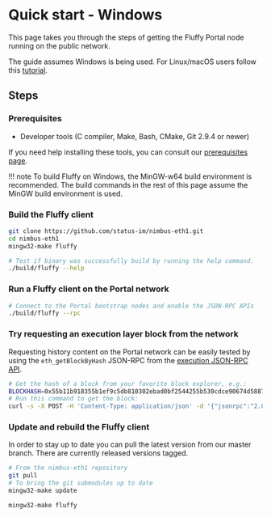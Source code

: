 # Quick start - Windows

This page takes you through the steps of getting the Fluffy Portal node running
on the public network.

The guide assumes Windows is being used. For Linux/macOS users follow this
[tutorial](./quick-start.md).

## Steps

### Prerequisites
- Developer tools (C compiler, Make, Bash, CMake, Git 2.9.4 or newer)

If you need help installing these tools, you can consult our
[prerequisites page](./prerequisites.md).

!!! note
    To build Fluffy on Windows, the MinGW-w64 build environment is recommended.
    The build commands in the rest of this page assume the MinGW build
    environment is used.

### Build the Fluffy client
```bash
git clone https://github.com/status-im/nimbus-eth1.git
cd nimbus-eth1
mingw32-make fluffy

# Test if binary was successfully build by running the help command.
./build/fluffy --help
```

### Run a Fluffy client on the Portal network

```bash
# Connect to the Portal bootstrap nodes and enable the JSON-RPC APIs
./build/fluffy --rpc
```

### Try requesting an execution layer block from the network

Requesting history content on the Portal network can be easily tested by using the `eth_getBlockByHash` JSON-RPC from the [execution JSON-RPC API](https://ethereum.github.io/execution-apis/api-documentation/).

```bash
# Get the hash of a block from your favorite block explorer, e.g.:
BLOCKHASH=0x55b11b918355b1ef9c5db810302ebad0bf2544255b530cdce90674d5887bb286 # Replace this to the block hash of your choice
# Run this command to get the block:
curl -s -X POST -H 'Content-Type: application/json' -d '{"jsonrpc":"2.0","id":"1","method":"eth_getBlockByHash","params":["'${BLOCKHASH}'", true]}' http://localhost:8545
```

### Update and rebuild the Fluffy client
In order to stay up to date you can pull the latest version from our master
branch. There are currently released versions tagged.

```bash
# From the nimbus-eth1 repository
git pull
# To bring the git submodules up to date
mingw32-make update

mingw32-make fluffy
```
